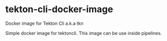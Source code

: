 # tekton-cli-docker-image
Docker image for Tekton Cli a.k.a tkn

Simple docker image for tektoncli. This image can be use inside pipelines.
